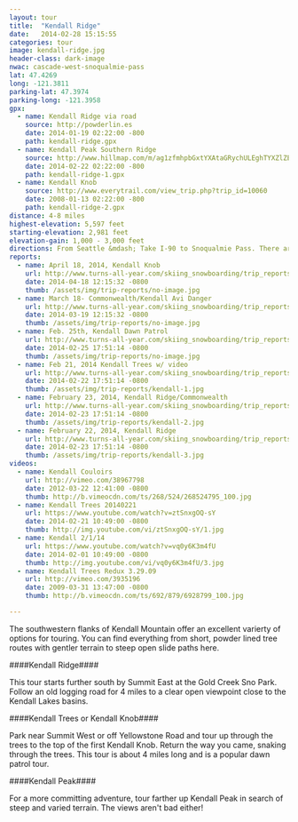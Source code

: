 ```yaml
---
layout: tour
title:  "Kendall Ridge"
date:   2014-02-28 15:15:55
categories: tour
image: kendall-ridge.jpg
header-class: dark-image
nwac: cascade-west-snoqualmie-pass
lat: 47.4269
long: -121.3811
parking-lat: 47.3974
parking-long: -121.3958
gpx:
  - name: Kendall Ridge via road
    source: http://powderlin.es
    date: 2014-01-19 02:22:00 -800
    path: kendall-ridge.gpx
  - name: Kendall Peak Southern Ridge
    source: http://www.hillmap.com/m/ag1zfmhpbGxtYXAtaGRychULEghTYXZlZE1hcBiAgICAgYr-CQw
    date: 2014-02-22 02:22:00 -800
    path: kendall-ridge-1.gpx
  - name: Kendall Knob
    source: http://www.everytrail.com/view_trip.php?trip_id=10060
    date: 2008-01-13 02:22:00 -800
    path: kendall-ridge-2.gpx
distance: 4-8 miles
highest-elevation: 5,597 feet
starting-elevation: 2,981 feet
elevation-gain: 1,000 - 3,000 feet
directions: From Seattle &mdash; Take I-90 to Snoqualmie Pass. There are two options for parking depending on your objective. One option is to park at the Summit West parking lot at Exit 52 and hike under the overpass to access the snow-covered access road for the PCT. The other option is to take Exit 54 and park at the Coal Creek Sno-park (Sno-park pass required). If you don't have a Sno-park pass you can park at the end of the Summit East parking lot and walk under the overpass to the trailhead.
reports:
  - name: April 18, 2014, Kendall Knob
    url: http://www.turns-all-year.com/skiing_snowboarding/trip_reports/index.php?topic=31487
    date: 2014-04-18 12:15:32 -0800
    thumb: /assets/img/trip-reports/no-image.jpg
  - name: March 18- Commonwealth/Kendall Avi Danger
    url: http://www.turns-all-year.com/skiing_snowboarding/trip_reports/index.php?topic=31183.0
    date: 2014-03-19 12:15:32 -0800
    thumb: /assets/img/trip-reports/no-image.jpg
  - name: Feb. 25th, Kendall Dawn Patrol
    url: http://www.turns-all-year.com/skiing_snowboarding/trip_reports/index.php?topic=30918.0
    date: 2014-02-25 17:51:14 -0800
    thumb: /assets/img/trip-reports/no-image.jpg
  - name: Feb 21, 2014 Kendall Trees w/ video
    url: http://www.turns-all-year.com/skiing_snowboarding/trip_reports/index.php?topic=30859.0
    date: 2014-02-22 17:51:14 -0800
    thumb: /assets/img/trip-reports/kendall-1.jpg
  - name: February 23, 2014, Kendall Ridge/Commonwealth
    url: http://www.turns-all-year.com/skiing_snowboarding/trip_reports/index.php?topic=30891.0
    date: 2014-02-23 17:51:14 -0800
    thumb: /assets/img/trip-reports/kendall-2.jpg
  - name: February 22, 2014, Kendall Ridge
    url: http://www.turns-all-year.com/skiing_snowboarding/trip_reports/index.php?topic=30868.0
    date: 2014-02-23 17:51:14 -0800
    thumb: /assets/img/trip-reports/kendall-3.jpg
videos:
  - name: Kendall Couloirs
    url: http://vimeo.com/38967798
    date: 2012-03-22 12:41:00 -0800
    thumb: http://b.vimeocdn.com/ts/268/524/268524795_100.jpg
  - name: Kendall Trees 20140221
    url: https://www.youtube.com/watch?v=ztSnxgOQ-sY
    date: 2014-02-21 10:49:00 -0800
    thumb: http://img.youtube.com/vi/ztSnxgOQ-sY/1.jpg
  - name: Kendall 2/1/14
    url: https://www.youtube.com/watch?v=vq0y6K3m4fU
    date: 2014-02-01 10:49:00 -0800
    thumb: http://img.youtube.com/vi/vq0y6K3m4fU/3.jpg
  - name: Kendall Trees Redux 3.29.09
    url: http://vimeo.com/3935196
    date: 2009-03-31 13:47:00 -0800
    thumb: http://b.vimeocdn.com/ts/692/879/6928799_100.jpg

---
```


The southwestern flanks of Kendall Mountain offer an excellent varierty of options for touring. You can find everything from short, powder lined tree routes with gentler terrain to steep open slide paths here.

####Kendall Ridge####

This tour starts further south by Summit East at the Gold Creek Sno Park. Follow an old logging road for 4 miles to a clear open viewpoint close to the Kendall Lakes basins.

####Kendall Trees or Kendall Knob####

Park near Summit West or off Yellowstone Road and tour up through the trees to the top of the first Kendall Knob. Return the way you came, snaking through the trees. This tour is about 4 miles long and is a popular dawn patrol tour.

####Kendall Peak####

For a more committing adventure, tour farther up Kendall Peak in search of steep and varied terrain. The views aren't bad either!